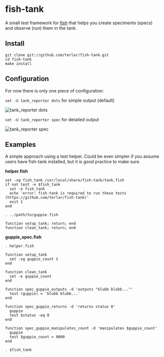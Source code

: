 # fish-tank
A small test framework for [fish](https://github.com/fish-shell/fish-shell) that helps you create speciments (specs) and observe (run) them in the tank.

## Install

    git clone git://github.com/terlar/fish-tank.git
    cd fish-tank
    make install

## Configuration
For now there is only one piece of configuration:

`set -U tank_reporter dots` for simple output (default)

![tank_reporter dots](https://raw.github.com/terlar/fish-tank/master/doc/fish-tank_dots.png)

`set -U tank_reporter spec` for detailed output

![tank_reporter spec](https://raw.github.com/terlar/fish-tank/master/doc/fish-tank_spec.png)

## Examples
A simple approach using a test helper. Could be even simpler if you assume users have fish-tank installed, but it is good practice to make sure.

**helper.fish**

    set -xg fish_tank /usr/local/share/fish-tank/tank.fish
    if not test -e $fish_tank
      set -e fish_tank
      echo 'error: fish-tank is required to run these tests (https://github.com/terlar/fish-tank)'
      exit 1
    end

    . ../path/to/guppie.fish

    function setup_tank; return; end
    function clean_tank; return; end

**guppie_spec.fish**

    . helper.fish

    function setup_tank
      set -xg guppie_count 1
    end

    function clean_tank
      set -e guppie_count
    end

    function spec_guppie_outputs -d 'outputs "blubb blubb..."'
      test (guppie) = 'blubb blubb...'
    end

    function spec_guppie_returns -d 'returns status 0'
      guppie
      test $status -eq 0
    end

    function spec_guppie_manipulates_count -d 'manipulates $guppie_count'
      guppie
      test $guppie_count = 9000
    end

    . $fish_tank
